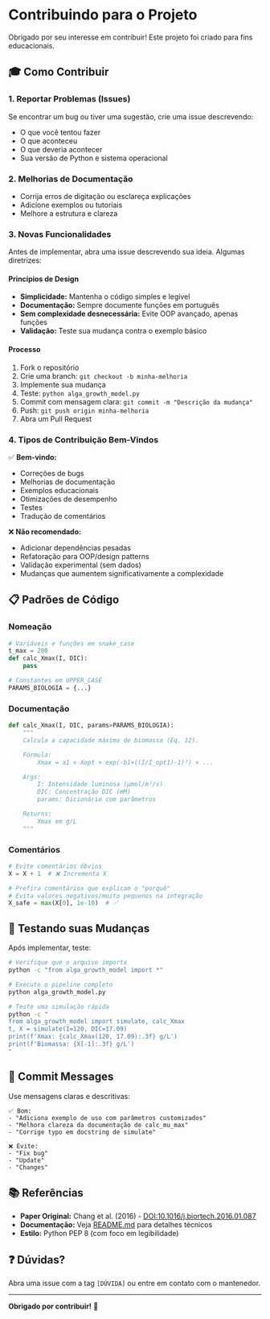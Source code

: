 # Contribuindo para o Projeto

Obrigado por seu interesse em contribuir! Este projeto foi criado para fins educacionais.

## 🎓 Como Contribuir

### 1. Reportar Problemas (Issues)
Se encontrar um bug ou tiver uma sugestão, crie uma issue descrevendo:
- O que você tentou fazer
- O que aconteceu
- O que deveria acontecer
- Sua versão de Python e sistema operacional

### 2. Melhorias de Documentação
- Corrija erros de digitação ou esclareça explicações
- Adicione exemplos ou tutoriais
- Melhore a estrutura e clareza

### 3. Novas Funcionalidades
Antes de implementar, abra uma issue descrevendo sua ideia. Algumas diretrizes:

#### Princípios de Design
- **Simplicidade:** Mantenha o código simples e legível
- **Documentação:** Sempre documente funções em português
- **Sem complexidade desnecessária:** Evite OOP avançado, apenas funções
- **Validação:** Teste sua mudança contra o exemplo básico

#### Processo
1. Fork o repositório
2. Crie uma branch: `git checkout -b minha-melhoria`
3. Implemente sua mudança
4. Teste: `python alga_growth_model.py`
5. Commit com mensagem clara: `git commit -m "Descrição da mudança"`
6. Push: `git push origin minha-melhoria`
7. Abra um Pull Request

### 4. Tipos de Contribuição Bem-Vindos

✅ **Bem-vindo:**
- Correções de bugs
- Melhorias de documentação
- Exemplos educacionais
- Otimizações de desempenho
- Testes
- Tradução de comentários

❌ **Não recomendado:**
- Adicionar dependências pesadas
- Refatoração para OOP/design patterns
- Validação experimental (sem dados)
- Mudanças que aumentem significativamente a complexidade

## 📋 Padrões de Código

### Nomeação
```python
# Variáveis e funções em snake_case
t_max = 200
def calc_Xmax(I, DIC):
    pass

# Constantes em UPPER_CASE
PARAMS_BIOLOGIA = {...}
```

### Documentação
```python
def calc_Xmax(I, DIC, params=PARAMS_BIOLOGIA):
    """
    Calcula a capacidade máxima de biomassa (Eq. 12).

    Fórmula:
        Xmax = a1 × Xopt × exp(-b1×((I/I_opt1)-1)²) × ...

    Args:
        I: Intensidade luminosa (μmol/m²/s)
        DIC: Concentração DIC (mM)
        params: Dicionário com parâmetros

    Returns:
        Xmax em g/L
    """
```

### Comentários
```python
# Evite comentários óbvios
X = X + 1  # ❌ Incrementa X

# Prefira comentários que explicam o "porquê"
# Evita valores negativos/muito pequenos na integração
X_safe = max(X[0], 1e-10)  # ✅
```

## 🧪 Testando suas Mudanças

Após implementar, teste:

```bash
# Verifique que o arquivo importa
python -c "from alga_growth_model import *"

# Execute o pipeline completo
python alga_growth_model.py

# Teste uma simulação rápida
python -c "
from alga_growth_model import simulate, calc_Xmax
t, X = simulate(I=120, DIC=17.09)
print(f'Xmax: {calc_Xmax(120, 17.09):.3f} g/L')
print(f'Biomassa: {X[-1]:.3f} g/L')
"
```

## 📝 Commit Messages

Use mensagens claras e descritivas:

```
✅ Bom:
- "Adiciona exemplo de uso com parâmetros customizados"
- "Melhora clareza da documentação de calc_mu_max"
- "Corrige typo em docstring de simulate"

❌ Evite:
- "Fix bug"
- "Update"
- "Changes"
```

## 📚 Referências

- **Paper Original:** Chang et al. (2016) - [DOI:10.1016/j.biortech.2016.01.087](https://doi.org/10.1016/j.biortech.2016.01.087)
- **Documentação:** Veja [README.md](README.md) para detalhes técnicos
- **Estilo:** Python PEP 8 (com foco em legibilidade)

## ❓ Dúvidas?

Abra uma issue com a tag `[DÚVIDA]` ou entre em contato com o mantenedor.

---

**Obrigado por contribuir!** 🎉
